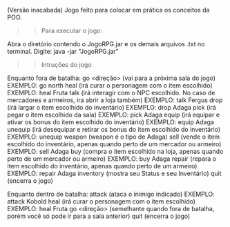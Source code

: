 (Versão inacabada)
Jogo feito para colocar em prática os conceitos da POO.


>>Para executar o jogo:

Abra o diretório contendo o JogoRPG.jar e os demais arquivos .txt no terminal. Digite:
java -jar "JogoRPG.jar"

>>Intruções do jogo

Enquanto fora de batalha:
go <direção> 		 (vai para a próxima sala do jogo) EXEMPLO: go north
heal <item>   		 (irá curar o personagem com o item escolhido) EXEMPLO: heal Fruta
talk <pessoa> 		 (irá interagir com o NPC escolhido. No caso de mercadores e armeiros, ira abrir a loja também) EXEMPLO: talk Fergus
drop <item>   		 (irá largar o item escolhido do inventário) EXEMPLO: drop Adaga 
pick <item>   		 (irá pegar o item escolhido da sala) EXEMPLO: pick Adaga
equip <item> 		 (irá equipar e ativar os bonus do item escolhido do inventário) EXEMPLO: equip Adaga
unequip <tipo do item>   (irá desequipar e retirar os bonus do item escolhido do inventário) EXEMPLO: unequip weapon (weapon é o tipo de Adaga)
sell <item>   		 (vende o item escolhido do inventário, apenas quando perto de um mercador ou armeiro) EXEMPLO: sell Adaga
buy <item>		 (compra o item escolhido na loja, apenas quando perto de um mercador ou armeiro) EXEMPLO: buy Adaga
repair <item>		 (repara o item escolhido do inventário, apenas quando perto de um armeiro) EXEMPLO: repair Adaga
inventory		 (mostra seu Status e seu Inventário)
quit                     (encerra o jogo)

Enquanto dentro de batalha:
attack <inimigo>         (ataca o inimigo indicado) EXEMPLO: attack Kobold
heal <item>   		 (irá curar o personagem com o item escolhido) EXEMPLO: heal Fruta
go <direção> 		 (semelhante quando fora de batalha, porém você só pode ir para a sala anterior) 
quit                     (encerra o jogo)
